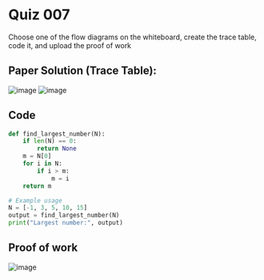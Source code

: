 # Quiz 007
Choose one of the flow diagrams on the whiteboard, create the trace table, code it, and upload the proof of work

## Paper Solution (Trace Table):
![image](https://github.com/user-attachments/assets/aad387e7-71b2-420e-a2ab-c8572536e3a3)
![image](https://github.com/user-attachments/assets/4f3a3b84-8ff5-4b62-a213-d5351561eca9)


## Code
```.py
def find_largest_number(N):
    if len(N) == 0:
        return None
    m = N[0]
    for i in N:
        if i > m:
            m = i
    return m

# Example usage
N = [-1, 3, 5, 10, 15]
output = find_largest_number(N)
print("Largest number:", output)
```
## Proof of work
![image](https://github.com/user-attachments/assets/df7f6f6c-935c-4b64-b4de-320a9ea3434b)


